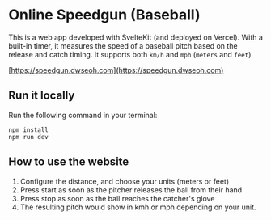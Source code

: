 # Online Speedgun (Baseball)
This is a web app developed with SvelteKit (and deployed on Vercel).
With a built-in timer, it measures the speed of a baseball pitch based on the release and catch timing.
It supports both `km/h` and `mph` (`meters` and `feet`)

[https://speedgun.dwseoh.com](https://speedgun.dwseoh.com)

## Run it locally
Run the following command in your terminal:
```
npm install
npm run dev
```
## How to use the website
1. Configure the distance, and choose your units (meters or feet)
2. Press start as soon as the pitcher releases the ball from their hand
3. Press stop as soon as the ball reaches the catcher's glove
4. The resulting pitch would show in kmh or mph depending on your unit.
